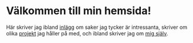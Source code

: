 # Välkommen till min hemsida!
Här skriver jag ibland [inlägg](/posts) om saker jag tycker är intressanta, skriver om olika [projekt](/projects) jag håller på med, och ibland skriver jag om [mig själv](/about). 
```
